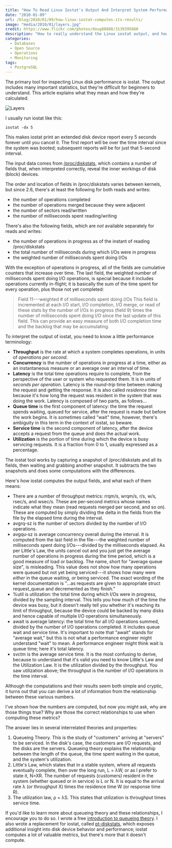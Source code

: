 ```yaml
---
title: "How To Read Linux Iostat's Output And Interpret System Performance"
date: "2010-01-09"
url: /blog/2010/01/09/how-linux-iostat-computes-its-results/
image: "media/2010/01/layers.jpg"
credit: https://www.flickr.com/photos/doug88888/3139395660
description: "How to really understand the Linux iostat output, and how it computes metrics such as await, queue size, and utilization."
categories:
  - Databases
  - Open Source
  - Operations
  - Monitoring
tags:
  - PostgreSQL
---
```


The primary tool for inspecting Linux disk performance is iostat. The output
includes many important statistics, but they're difficult for beginners to
understand. This article explains what they mean and how they're calculated.

![Layers](/media/2010/01/layers.jpg)

<!--more-->

I usually run iostat like this:

    iostat -dx 5

This makes iostat print an extended disk device report every 5 seconds forever
until you cancel it. The first report will be over the time interval since the
system was booted; subsequent reports will be for just that 5-second interval.

The input data comes from [/proc/diskstats](http://www.mjmwired.net/kernel/Documentation/iostats.txt), which contains a number of fields that, when interpreted correctly, reveal the inner workings of disk (block) devices.

The order and location of fields in /proc/diskstats varies between kernels, but
since 2.6, there's at least the following for both reads and writes:

- the number of operations completed
- the number of operations merged because they were adjacent
- the number of sectors read/written
- the number of milliseconds spent reading/writing

There's also the following fields, which are *not* available separately for reads and writes:

- the number of operations in progress as of the instant of reading /proc/diskstats
- the total number of milliseconds during which I/Os were in progress
- the weighted number of milliseconds spent doing I/Os

With the exception of operations in progress, all of the fields are
cumulative counters that increase over time. The last field, the weighted number
of milliseconds spent doing I/O operations, is special because it includes
operations currently in-flight; it is basically the sum of the time spent for
every operation, plus those not yet completed:

> Field 11---weighted # of milliseconds spent doing I/Os This field is incremented at each I/O start, I/O completion, I/O merge, or read of these stats by the number of I/Os in progress (field 9) times the number of milliseconds spent doing I/O since the last update of this field. This can provide an easy measure of both I/O completion time and the backlog that may be accumulating. 

To interpret the output of iostat, you need to know a little performance
terminology:

- **Throughput** is the rate at which a system completes operations, in units of
  *operations per second*.
- **Concurrency** is the number of operations in progress at a time, either as
  an instantaneous measure or an average over an interval of time.
- **Latency** is the total time operations require to complete, from the
  perspective of the user or system who requested them. It is in units of
  *seconds per operation.* Latency is the *round-trip*
  time between making the request and getting the response. It is also called
  *residence time* because it's how long the request was resident in the system
  that was doing the work. Latency is composed of two parts, as follows...
- **Queue time** is the first component of latency: the time the request spends
  waiting, queued for service, after the request is made but before the work begins.
  It is sometimes called "wait" time, however, there's ambiguity in this term in
  the context of iostat, so beware.
- **Service time** is the second component of latency, after the device accepts
  a request from the queue and does the actual work.
- **Utilization** is the portion of time during which the device is busy
  servicing requests. It is a fraction from 0 to 1, usually expressed as a
  percentage.

The iostat tool works by capturing a snapshot of /proc/diskstats and all its fields,
then waiting and grabbing another snapshot. It subtracts the two snapshots and
does some computations with the differences.

Here's how iostat computes the output fields, and what each of them means:

*   There are a number of throughput metrics: rrqm/s, wrqm/s, r/s, w/s, rsec/s, and wsec/s. These are per-second metrics whose names indicate what they mean (read requests merged per second, and so on). These are computed by simply dividing the delta in the fields from the file by the elapsed time during the interval.
*   avgrq-sz is the number of sectors divided by the number of I/O operations.
*   avgqu-sz is average concurrency overall during the interval. It is computed from the last field in the file---the weighted number of milliseconds spent doing I/Os---divided by the milliseconds elapsed. As per Little's Law, the units cancel out and you just get the average number of operations in progress during the time period, which is a good measure of load or backlog. The name, short for "average queue size", is misleading. This value does not show how many operations were queued but not yet being serviced---it shows how many were *either* in the queue waiting, *or* being serviced. The exact wording of the kernel documentation is "...as requests are given to appropriate struct request\_queue and decremented as they finish."
*   %util is utilization: the total time during which I/Os were in progress, divided by the sampling interval. This tells you how much of the time the device was busy, but it doesn't really tell you whether it's reaching its limit of throughput, because the device could be backed by many disks and hence capable of multiple I/O operations simultaneously.
*   await is average latency: the total time for all I/O operations summed, divided by the number of I/O operations completed. It includes queue wait and service time. It's important to note that "await" stands for "average wait," but this is not what a performance engineer might understand "wait" to mean. A performance engineer might think wait is queue time; here it's total latency.
*   svctm is the average service time. It is the most confusing to derive, because to understand that it's valid you need to know Little's Law and the Utilization Law. It is the utilization divided by the throughput. You saw utilization above; the throughput is the number of I/O operations in the time interval.

Although the computations and their results seem both simple and cryptic, it turns out that you can derive a lot of information from the relationship between these various numbers.

I've shown how the numbers are computed, but now you might ask, why are those things true? Why are those the correct relationships to use when computing these metrics?

The answer lies in several interrelated theories and properties:

1. Queueing Theory. This is the study of "customers" arriving at "servers" to be
	serviced. In the disk's case, the customers are I/O requests, and the disks
	are the servers. Queueing theory explains the relationship between the length
	of the queue, the time spent waiting in the queue, and the system's
	utilization.
2. Little's Law, which 
	states that in a stable system, where all requests eventually complete, then
	over the long run, L = &lambda;W, or as I prefer to state it, N=XR. The number of
	requests (customers) resident in the system (whether queued or in service) is
	L or N. It is equal to the arrival rate &lambda; (or throughput X) times the
	residence time W (or response time R).
3. The utilization law, &rho; = &lambda;S. This states that utilization is
	throughput times service time.

If you'd like to learn more about queueing theory and these relationships, I
encourage you to do so. I wrote a free [introduction to queueing
theory](https://www.vividcortex.com/resources/queueing-theory/).
I also wrote a replacement for iostat, called
[pt-diskstats](https://www.percona.com/doc/percona-toolkit/LATEST/pt-diskstats.html),
which exposes additional insight into disk device behavior and performance;
iostat computes a lot of valuable metrics, but there's more that it doesn't
compute.


